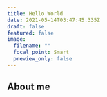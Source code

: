```yaml
---
title: Hello World
date: 2021-05-14T03:47:45.335Z
draft: false
featured: false
image:
  filename: ""
  focal_point: Smart
  preview_only: false
---
```

## About me

